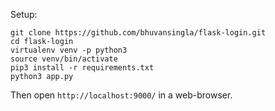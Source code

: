 Setup:
```
git clone https://github.com/bhuvansingla/flask-login.git
cd flask-login
virtualenv venv -p python3
source venv/bin/activate
pip3 install -r requirements.txt
python3 app.py
```

Then open ```http://localhost:9000/``` in a web-browser.
